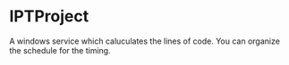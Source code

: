 # IPTProject
A windows service which caluculates the lines of code. You can organize the schedule for the timing.
